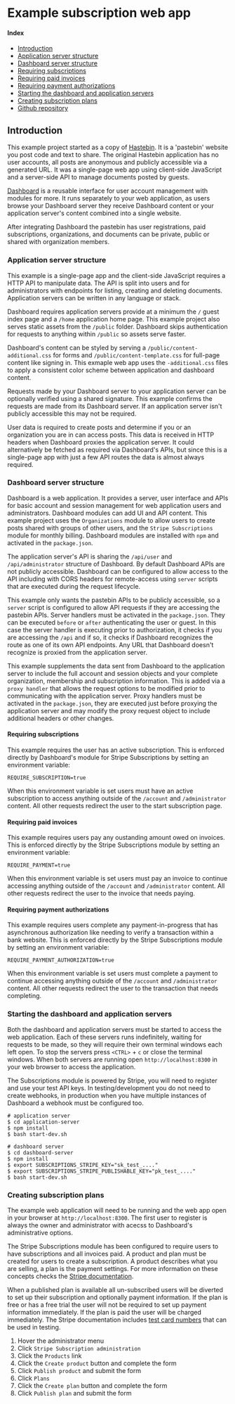 # Example subscription web app

#### Index

- [Introduction](#introduction)
- [Application server structure](#application-server-structure)
- [Dashboard server structure](#dashboard-server-structure)
- [Requiring subscriptions](#requiring-subscriptions)
- [Requiring paid invoices](#requiring-paid-invoices)
- [Requiring payment authorizations](#requiring-payment-authorizations)
- [Starting the dashboard and application servers](#starting-the-dashboard-and-application-servers)
- [Creating subscription plans](#creating-subscription-plans)
- [Github repository](https://github.com/layeredapps/example-web-app)

## Introduction

This example project started as a copy of [Hastebin](https://github.com/seejohnrun/haste-server).  It is a 'pastebin' website you post code and text to share.  The original Hastebin application has no user accounts, all posts are anonymous and publicly accessible via a generated URL.  It was a single-page web app using client-side JavaScript and a server-side API to manage documents posted by guests.

[Dashboard](https://github.com/layeredapps/dashboard) is a reusable interface for user account management with modules for more.  It runs separately to your web application, as users browse your Dashboard server they receive Dashboard content or your application server's content combined into a single website.

After integrating Dashboard the pastebin has user registrations, paid subscriptions, organizations, and documents can be private, public or shared with organization members.

### Application server structure

This example is a single-page app and the client-side JavaScript requires a HTTP API to manipulate data.   The API is split into users and for administrators with endpoints for listing, creating and deleting documents.  Application servers can be written in any language or stack.

Dashboard requires application servers provide at a minimum the `/` guest index page and a `/home` application home page.  This example project also serves static assets from the `/public` folder.  Dashboard skips authentication for requests to anything within `/public` so assets serve faster.

Dashboard's content can be styled by serving a `/public/content-additional.css` for forms and `/public/content-template.css` for full-page content like signing in.  This exmaple web app uses the `-additional.css` files to apply a consistent color scheme between application and dashboard content.

Requests made by your Dashboard server to your application server can be optionally verified using a shared signature.  This example confirms the requests are made from its Dashboard server.  If an application server isn't publicly accessible this may not be required.

User data is required to create posts and determine if you or an organization you are in can access posts.  This data is received in HTTP headers when Dashboard proxies the application server.  It could alternatively be fetched as required via Dashboard's APIs, but since this is a single-page app with just a few API routes the data is almost always required.

### Dashboard server structure

Dashboard is a web application.  It provides a server, user interface and APIs for basic account and session management for web application users and administrators.  Dashboard modules can add UI and API content.  This example project uses the `Organizations` module to allow users to create posts shared with groups of other users, and the `Stripe Subscriptions` module for monthly billing.  Dashboard modules are installed with `npm` and activated in the `package.json`.

The application server's API is sharing the `/api/user` and `/api/administrator` structure of Dashboard.  By default Dashboard APIs are not publicly accessible.  Dashboard can be configured to allow access to the API including with CORS headers for remote-access using `server` scripts that are executed during the request lifecycle.

This example only wants the pastebin APIs to be publicly accessible, so a `server` script is configured to allow API requests if they are accessing the pastebin APIs.  Server handlers must be activated in the `package.json`.  They can be executed `before` or `after` authenticating the user or guest.  In this case the server handler is executing prior to authorization, it checks if you are accessing the `/api` and if so, it checks if Dashboard recognizes the route as one of its own API endpoints.  Any URL that Dashboard doesn't recognize is proxied from the application server.

This example supplements the data sent from Dashboard to the application server to include the full account and session objects and your complete organization, membership and subscription information.  This is added via a `proxy handler` that allows the request options to be modified prior to communicating with the application server.  Proxy handlers must be activated in the `package.json`, they are executed just before proxying the application server and may modify the proxy request object to include additional headers or other changes.

#### Requiring subscriptions

This example requires the user has an active subscription.  This is enforced directly by Dashboard's module for Stripe Subscriptions by setting an environment variable:

    REQUIRE_SUBSCRIPTION=true

When this environment variable is set users must have an active subscription to access anything outside of the `/account` and `/administrator` content.  All other requests redirect the user to the start subscription page.

#### Requiring paid invoices

This example requires users pay any oustanding amount owed on invoices.  This is enforced directly by the Stripe Subscriptions module by setting an environment variable:

    REQUIRE_PAYMENT=true

When this environment variable is set users must pay an invoice to continue accessing anything outside of the `/account` and `/administrator` content.  All other requests redirect the user to the invoice that needs paying.

#### Requiring payment authorizations

This example requires users complete any payment-in-progress that has asynchronous authorization like needing to verify a transaction within a bank website.  This is enforced directly by the Stripe Subscriptions module by setting an environment variable:

    REQUIRE_PAYMENT_AUTHORIZATION=true

When this environment variable is set users must complete a payment to continue accessing anything outside of the `/account` and `/administrator` content.  All other requests redirect the user to the transaction that needs completing.

### Starting the dashboard and application servers

Both the dashboard and application servers must be started to access the web application.  Each of these servers runs indefinitely, waiting for requests to be made, so they will require their own terminal windows each left open.  To stop the servers press `<CTRL>` + `c` or close the terminal windows.  When both servers are running open `http://localhost:8300` in your web browser to access the application.

The Subscriptions module is powered by Stripe, you will need to register and use your test API keys.  In testing/development you do not need to create webhooks, in production when you have multiple instances of Dashboard a webhook must be configured too.

    # application server
    $ cd application-server
    $ npm install
    $ bash start-dev.sh

    # dashboard server
    $ cd dashboard-server
    $ npm install
    $ export SUBSCRIPTIONS_STRIPE_KEY="sk_test_...."
    $ export SUBSCRIPTIONS_STRIPE_PUBLISHABLE_KEY="pk_test_...."
    $ bash start-dev.sh

### Creating subscription plans

The example web application will need to be running and the web app open in your browser at `http://localhost:8300`.  The first user to register is always the owner and administrator with acecss to Dashboard's administrative options.

The Stripe Subscriptions module has been configured to require users to have subscriptions and all invoices paid.  A product and plan must be created for users to create a subscription.  A product describes what you are selling, a plan is the payment settings.  For more information on these concepts checks the [Stripe documentation](https://stripe.com/docs).

When a published plan is available all un-subscribed users will be diverted to set up their subscription and optionally payment information.  If the plan is free or has a free trial the user will not be required to set up payment information immediately.  If the plan is paid the user will be charged immediately.  The Stripe documentation includes [test card numbers](https://stripe.com/docs/testing) that can be used in testing.

1) Hover the administrator menu
2) Click `Stripe Subscription administration`
3) Click the `Products` link
4) Click the `Create product` button and complete the form
5) Click `Publish product` and submit the form
6) Click `Plans`
7) Click the `Create plan` button and complete the form
8) Click `Publish plan` and submit the form
